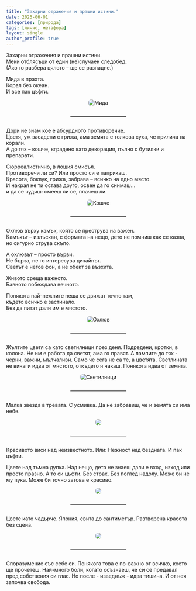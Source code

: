 ```yaml
---
title: "Захарни отражения и прашни истини."
date: 2025-06-01
categories: [природа]
tags: [лично, метафора]
layout: single
author_profile: true
---
```


<div class="poem">

Захарни отражения и прашни истини.  
Меки отблясъци от един (не)случаен следобед.  
(Ако го разбера цялото – ще се разпадне.)  

Мида в прахта.  
Корал без океан.  
И все пак цъфти.  

</div>

<p align="center">
  <img src="{{ site.baseurl }}/assets/images/mida.jpg" alt="Мида" style="max-width: 90%; border-radius: 6px;">
</p>
<hr style="width: 30%; margin: 2em auto; border: 1px solid #ccc;">
<div class="poem">

Дори не знам кое е абсурдното противоречие.  
Цветя, уж засадени с грижа, ама земята е толкова суха, че прилича на корали.  
А до тях – кошче, вградено като декорация, пълно с бутилки и препарати.  

Сюрреалистично, в лошия смисъл.  
Противоречи ли си? Или просто си е паприкаш.  
Красота, боклук, грижа, забрава – всичко на едно място.  
И накрая не ти остава друго, освен да го снимаш…  
и да се чудиш: смееш ли се, плачеш ли.

<p align="center">
  <img src="{{ site.baseurl }}/assets/images/mida-kosh.jpg" alt="Кошче" style="max-width: 90%; border-radius: 6px;">
</p>

</div>
<hr style="width: 30%; margin: 2em auto; border: 1px solid #ccc;">

<div class="poem">

Охлюв върху камък, който се преструва на важен.  
Камъкът – излъскан, с формата на нещо, дето не помниш как се казва,  
но сигурно струва скъпо.  

А охлювът – просто върви.  
Не бърза, не го интересува дизайнът.  
Светът е негов фон, а не обект за възхита.  

Живото среща важното.  
Бавното побеждава вечното.  

Понякога най-нежните неща се движат точно там,  
където всичко е застинало.  
Без да питат дали им е мястото.

</div>

<p align="center">
  <img src="{{ site.baseurl }}/assets/images/oxl.jpg" alt="Охлюв" style="max-width: 90%; border-radius: 6px;">
</p>

<hr style="width: 30%; margin: 2em auto; border: 1px solid #ccc;">
<div class="poem">
Жълтите цветя са като светилници през деня.
Подредени, кротки, в колона. Не им е работа да светят, ама го правят.
А лампите до тях - черни, важни, мълчаливи.
Само че сега не са те, а цветята.
Светлината не винаги идва от мястото, откъдето я чакаш.
Понякога идва от земята.

<p align="center">
  <img src="{{ site.baseurl }}/assets/images/svet.jpg" alt="Светилници" style="max-width: 90%; border-radius: 6px;">
</p>
<hr style="width: 30%; margin: 2em auto; border: 1px solid #ccc;">
Малка звезда в тревата.
С усмивка.
Да не забравиш, че и земята си има небе.

<p align="center">
  <img src="{{ site.baseurl }}/assets/images/star.jpg"  style="max-width: 90%; border-radius: 6px;">
</p>
<hr style="width: 30%; margin: 2em auto; border: 1px solid #ccc;">

Красивото виси над неизвестното.
Или:
Нежност над бездната.
И пак цъфти.

Цвете над тъмна дупка.
Над нещо, дето не знаеш дали е вход, изход или просто празно.
А то си цъфти.
Без страх. Без поглед надолу.
Може би не му пука.
Може би точно затова е красиво.
 
<p align="center">
  <img src="{{ site.baseurl }}/assets/images/cvete.jpg"  style="max-width: 90%; border-radius: 6px;">
</p>
<hr style="width: 30%; margin: 2em auto; border: 1px solid #ccc;">

Цвете като чадърче.
Япония, свита до сантиметър.
Разтворена красота без сцена.

<p align="center">
  <img src="{{ site.baseurl }}/assets/images/cve-chadar.jpg"  style="max-width: 90%; border-radius: 6px;">
</p>
<hr style="width: 30%; margin: 2em auto; border: 1px solid #ccc;">
Споразумение със себе си.
Понякога това е по-важно от всичко, което ще прочетеш.
Най-много боли, когато осъзнаеш, че си се предавал пред собствения си глас.
Но после - изведнъж - идва тишина.
И от нея започва свобода.
</div>